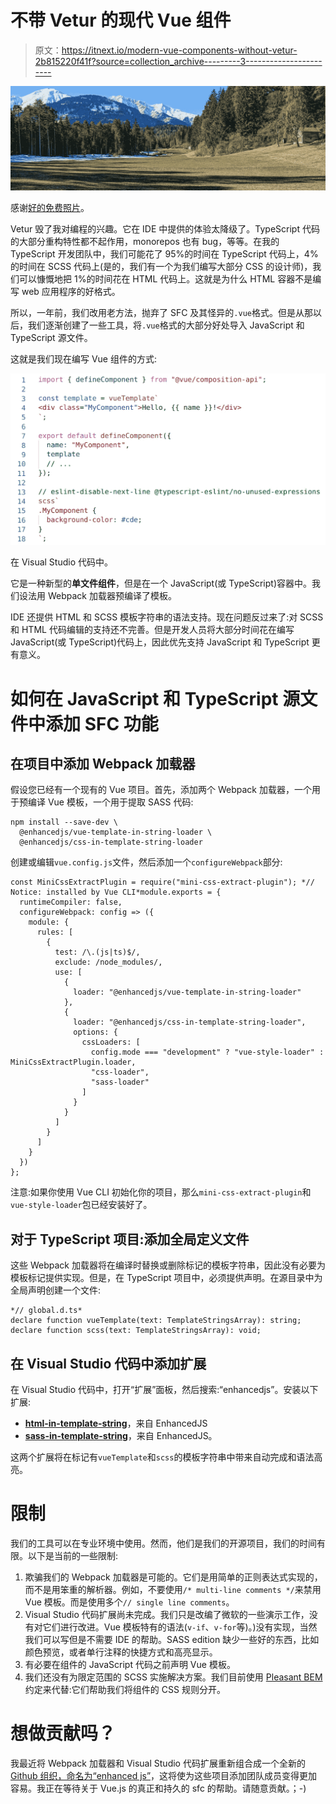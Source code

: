 # 不带 Vetur 的现代 Vue 组件

> 原文：<https://itnext.io/modern-vue-components-without-vetur-2b815220f41f?source=collection_archive---------3----------------------->

![](img/c82be38a342f0b8cf1468f46ef606c8a.png)

感谢[好的免费照片](https://www.goodfreephotos.com/germany/other-germany/mountains-and-forest-and-field-in-the-rhine-gorge.jpg.php)。

Vetur 毁了我对编程的兴趣。它在 IDE 中提供的体验太降级了。TypeScript 代码的大部分重构特性都不起作用，monorepos 也有 bug，等等。在我的 TypeScript 开发团队中，我们可能花了 95%的时间在 TypeScript 代码上，4%的时间在 SCSS 代码上(是的，我们有一个为我们编写大部分 CSS 的设计师)，我们可以慷慨地把 1%的时间花在 HTML 代码上。这就是为什么 HTML 容器不是编写 web 应用程序的好格式。

所以，一年前，我们改用老方法，抛弃了 SFC 及其怪异的`.vue`格式。但是从那以后，我们逐渐创建了一些工具，将`.vue`格式的大部分好处导入 JavaScript 和 TypeScript 源文件。

这就是我们现在编写 Vue 组件的方式:

![](img/aefece7329ddd78fe71a338f4172d702.png)

在 Visual Studio 代码中。

它是一种新型的**单文件组件**，但是在一个 JavaScript(或 TypeScript)容器中。我们设法用 Webpack 加载器预编译了模板。

IDE 还提供 HTML 和 SCSS 模板字符串的语法支持。现在问题反过来了:对 SCSS 和 HTML 代码编辑的支持还不完善。但是开发人员将大部分时间花在编写 JavaScript(或 TypeScript)代码上，因此优先支持 JavaScript 和 TypeScript 更有意义。

# 如何在 JavaScript 和 TypeScript 源文件中添加 SFC 功能

## 在项目中添加 Webpack 加载器

假设您已经有一个现有的 Vue 项目。首先，添加两个 Webpack 加载器，一个用于预编译 Vue 模板，一个用于提取 SASS 代码:

```
npm install --save-dev \
  @enhancedjs/vue-template-in-string-loader \
  @enhancedjs/css-in-template-string-loader
```

创建或编辑`vue.config.js`文件，然后添加一个`configureWebpack`部分:

```
const MiniCssExtractPlugin = require("mini-css-extract-plugin"); *// Notice: installed by Vue CLI*module.exports = {
  runtimeCompiler: false,
  configureWebpack: config => ({
    module: {
      rules: [
        {
          test: /\.(js|ts)$/,
          exclude: /node_modules/,
          use: [
            {
              loader: "@enhancedjs/vue-template-in-string-loader"
            },
            {
              loader: "@enhancedjs/css-in-template-string-loader",
              options: {
                cssLoaders: [
                  config.mode === "development" ? "vue-style-loader" : MiniCssExtractPlugin.loader,
                  "css-loader",
                  "sass-loader"
                ]
              }
            }
          ]
        }
      ]
    }
  })
};
```

注意:如果你使用 Vue CLI 初始化你的项目，那么`mini-css-extract-plugin`和`vue-style-loader`包已经安装好了。

## 对于 TypeScript 项目:添加全局定义文件

这些 Webpack 加载器将在编译时替换或删除标记的模板字符串，因此没有必要为模板标记提供实现。但是，在 TypeScript 项目中，必须提供声明。在源目录中为全局声明创建一个文件:

```
*// global.d.ts*
declare function vueTemplate(text: TemplateStringsArray): string;
declare function scss(text: TemplateStringsArray): void;
```

## 在 Visual Studio 代码中添加扩展

在 Visual Studio 代码中，打开“扩展”面板，然后搜索:“enhancedjs”。安装以下扩展:

*   [**html-in-template-string**](https://marketplace.visualstudio.com/items?itemName=enhancedjs.html-in-template-string)，来自 EnhancedJS
*   [**sass-in-template-string**](https://marketplace.visualstudio.com/items?itemName=enhancedjs.sass-in-template-string)，来自 EnhancedJS。

这两个扩展将在标记有`vueTemplate`和`scss`的模板字符串中带来自动完成和语法高亮。

# 限制

我们的工具可以在专业环境中使用。然而，他们是我们的开源项目，我们的时间有限。以下是当前的一些限制:

1.  欺骗我们的 Webpack 加载器是可能的。它们是用简单的正则表达式实现的，而不是用笨重的解析器。例如，不要使用`/* multi-line comments */`来禁用 Vue 模板。而是使用多个`// single line comments`。
2.  Visual Studio 代码扩展尚未完成。我们只是改编了微软的一些演示工作，没有对它们进行改进。Vue 模板特有的语法(`v-if`、`v-for`等)。)没有实现，当然我们可以写但是不需要 IDE 的帮助。SASS edition 缺少一些好的东西，比如颜色预览，或者单行注释的快捷方式和高亮显示。
3.  有必要在组件的 JavaScript 代码之前声明 Vue 模板。
4.  我们还没有为限定范围的 SCSS 实施解决方案。我们目前使用 [Pleasant BEM](https://paleo.casa/pleasant-bem.html) 约定来代替:它们帮助我们将组件的 CSS 规则分开。

# 想做贡献吗？

我最近将 Webpack 加载器和 Visual Studio 代码扩展重新组合成一个全新的 [Github 组织，命名为“enhanced js”](https://github.com/enhancedjs)，这将使为这些项目添加团队成员变得更加容易。我正在等待关于 Vue.js 的真正和持久的 sfc 的帮助。请随意贡献。；-)